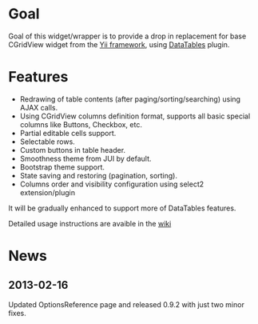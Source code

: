 # Goal #
Goal of this widget/wrapper is to provide a drop in replacement for base CGridView widget from the [Yii framework](http://yiiframework.com), using [DataTables](http://datatables.net) plugin.

# Features #
  * Redrawing of table contents (after paging/sorting/searching) using AJAX calls.
  * Using CGridView columns definition format, supports all basic special columns like Buttons, Checkbox, etc.
  * Partial editable cells support.
  * Selectable rows.
  * Custom buttons in table header.
  * Smoothness theme from JUI by default.
  * Bootstrap theme support.
  * State saving and restoring (pagination, sorting).
  * Columns order and visibility configuration using select2 extension/plugin

It will be gradually enhanced to support more of DataTables features.

Detailed usage instructions are avaible in the [wiki](http://code.google.com/p/edatatables/w/list)

# News #

## 2013-02-16 ##

Updated OptionsReference page and released 0.9.2 with just two minor fixes.
